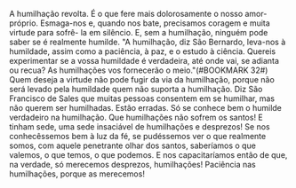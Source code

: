 A humilhação revolta. É o que fere mais dolorosamente o nosso amor-próprio. Esmaga-nos e, quando nos bate, precisamos coragem e muita virtude para sofrê- la em silêncio. E, sem a humilhação, ninguém pode saber se é realmente humilde. "A humilhação, diz São Bernardo, leva-nos à humildade, assim como a paciência, à paz, e o estudo à ciência. Quereis experimentar se a vossa humildade é verdadeira, até onde vai, se adianta ou recua? As humilhações vos fornecerão o meio."(#BOOKMARK 32#) Quem deseja a virtude não pode fugir da via da humilhação, porque não será levado pela humildade quem não suporta a humilhação. Diz São Francisco de Sales que muitas pessoas consentem em se humilhar, mas não querem ser humilhadas. Estão erradas. Só se conhece bem o humilde verdadeiro na humilhação. Que humilhações não sofrem os santos! E tinham sede, uma sede insaciável de humilhações e desprezos! Se nos conhecêssemos bem à luz da fé, se pudéssemos ver o que realmente somos, com aquele penetrante olhar dos santos, saberíamos o que valemos, o que temos, o que podemos. E nos capacitaríamos então de que, na verdade, só merecemos desprezos, humilhações! Paciência nas humilhações, porque as merecemos!